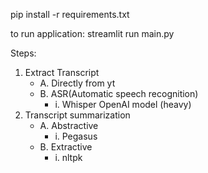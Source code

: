 pip install -r requirements.txt

to run application:
streamlit run main.py

Steps:
1. Extract Transcript
    - A. Directly from yt
    - B. ASR(Automatic speech recognition)
        - i. Whisper OpenAI model (heavy)
2. Transcript summarization
    - A. Abstractive
        - i. Pegasus
    - B. Extractive
        - i. nltpk



    